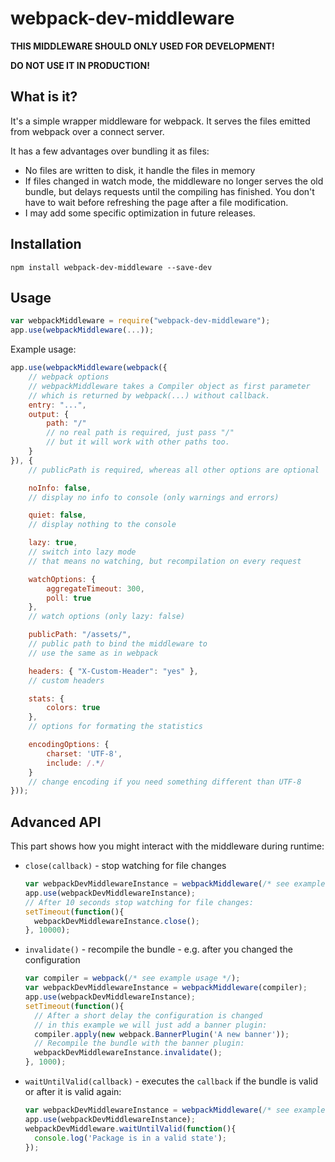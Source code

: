 # webpack-dev-middleware

**THIS MIDDLEWARE SHOULD ONLY USED FOR DEVELOPMENT!**

**DO NOT USE IT IN PRODUCTION!**

## What is it?

It's a simple wrapper middleware for webpack. It serves the files emitted from webpack over a connect server.

It has a few advantages over bundling it as files:

* No files are written to disk, it handle the files in memory
* If files changed in watch mode, the middleware no longer serves the old bundle, but delays requests until the compiling has finished. You don't have to wait before refreshing the page after a file modification.
* I may add some specific optimization in future releases.

## Installation

```
npm install webpack-dev-middleware --save-dev
```

## Usage

``` javascript
var webpackMiddleware = require("webpack-dev-middleware");
app.use(webpackMiddleware(...));
```

Example usage:

``` javascript
app.use(webpackMiddleware(webpack({
	// webpack options
	// webpackMiddleware takes a Compiler object as first parameter
	// which is returned by webpack(...) without callback.
	entry: "...",
	output: {
		path: "/"
		// no real path is required, just pass "/"
		// but it will work with other paths too.
	}
}), {
	// publicPath is required, whereas all other options are optional 

	noInfo: false,
	// display no info to console (only warnings and errors)

	quiet: false,
	// display nothing to the console

	lazy: true,
	// switch into lazy mode
	// that means no watching, but recompilation on every request

	watchOptions: {
		aggregateTimeout: 300,
		poll: true
	},
	// watch options (only lazy: false)

	publicPath: "/assets/",
	// public path to bind the middleware to
	// use the same as in webpack

	headers: { "X-Custom-Header": "yes" },
	// custom headers

	stats: {
		colors: true
	},
	// options for formating the statistics

	encodingOptions: {
		charset: 'UTF-8',
		include: /.*/
	}
	// change encoding if you need something different than UTF-8
}));
```

## Advanced API

This part shows how you might interact with the middleware during runtime:

* `close(callback)` - stop watching for file changes
	```js
	var webpackDevMiddlewareInstance = webpackMiddleware(/* see example usage */);
	app.use(webpackDevMiddlewareInstance);
	// After 10 seconds stop watching for file changes:
	setTimeout(function(){
	  webpackDevMiddlewareInstance.close();
	}, 10000);
	```

* `invalidate()` - recompile the bundle - e.g. after you changed the configuration
	```js
	var compiler = webpack(/* see example usage */);
	var webpackDevMiddlewareInstance = webpackMiddleware(compiler);
	app.use(webpackDevMiddlewareInstance);
	setTimeout(function(){
	  // After a short delay the configuration is changed
	  // in this example we will just add a banner plugin:
	  compiler.apply(new webpack.BannerPlugin('A new banner'));
	  // Recompile the bundle with the banner plugin:
	  webpackDevMiddlewareInstance.invalidate();
	}, 1000);
	```

* `waitUntilValid(callback)` - executes the `callback` if the bundle is valid or after it is valid again:
	```js
	var webpackDevMiddlewareInstance = webpackMiddleware(/* see example usage */);
	app.use(webpackDevMiddlewareInstance);
	webpackDevMiddleware.waitUntilValid(function(){
	  console.log('Package is in a valid state');
	});
	```
